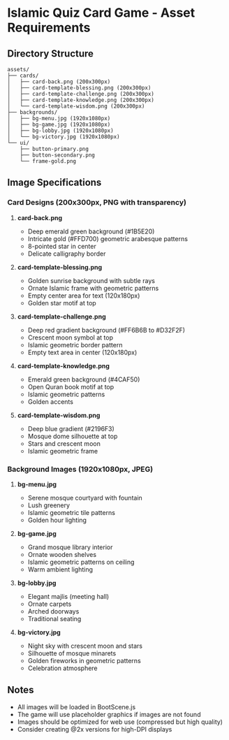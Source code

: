 # Islamic Quiz Card Game - Asset Requirements

## Directory Structure
```
assets/
├── cards/
│   ├── card-back.png (200x300px)
│   ├── card-template-blessing.png (200x300px)
│   ├── card-template-challenge.png (200x300px)
│   ├── card-template-knowledge.png (200x300px)
│   └── card-template-wisdom.png (200x300px)
├── backgrounds/
│   ├── bg-menu.jpg (1920x1080px)
│   ├── bg-game.jpg (1920x1080px)
│   ├── bg-lobby.jpg (1920x1080px)
│   └── bg-victory.jpg (1920x1080px)
└── ui/
    ├── button-primary.png
    ├── button-secondary.png
    └── frame-gold.png
```

## Image Specifications

### Card Designs (200x300px, PNG with transparency)

1. **card-back.png**
   - Deep emerald green background (#1B5E20)
   - Intricate gold (#FFD700) geometric arabesque patterns
   - 8-pointed star in center
   - Delicate calligraphy border

2. **card-template-blessing.png**
   - Golden sunrise background with subtle rays
   - Ornate Islamic frame with geometric patterns
   - Empty center area for text (120x180px)
   - Golden star motif at top

3. **card-template-challenge.png**
   - Deep red gradient background (#FF6B6B to #D32F2F)
   - Crescent moon symbol at top
   - Islamic geometric border pattern
   - Empty text area in center (120x180px)

4. **card-template-knowledge.png**
   - Emerald green background (#4CAF50)
   - Open Quran book motif at top
   - Islamic geometric patterns
   - Golden accents

5. **card-template-wisdom.png**
   - Deep blue gradient (#2196F3)
   - Mosque dome silhouette at top
   - Stars and crescent moon
   - Islamic geometric frame

### Background Images (1920x1080px, JPEG)

1. **bg-menu.jpg**
   - Serene mosque courtyard with fountain
   - Lush greenery
   - Islamic geometric tile patterns
   - Golden hour lighting

2. **bg-game.jpg**
   - Grand mosque library interior
   - Ornate wooden shelves
   - Islamic geometric patterns on ceiling
   - Warm ambient lighting

3. **bg-lobby.jpg**
   - Elegant majlis (meeting hall)
   - Ornate carpets
   - Arched doorways
   - Traditional seating

4. **bg-victory.jpg**
   - Night sky with crescent moon and stars
   - Silhouette of mosque minarets
   - Golden fireworks in geometric patterns
   - Celebration atmosphere

## Notes
- All images will be loaded in BootScene.js
- The game will use placeholder graphics if images are not found
- Images should be optimized for web use (compressed but high quality)
- Consider creating @2x versions for high-DPI displays